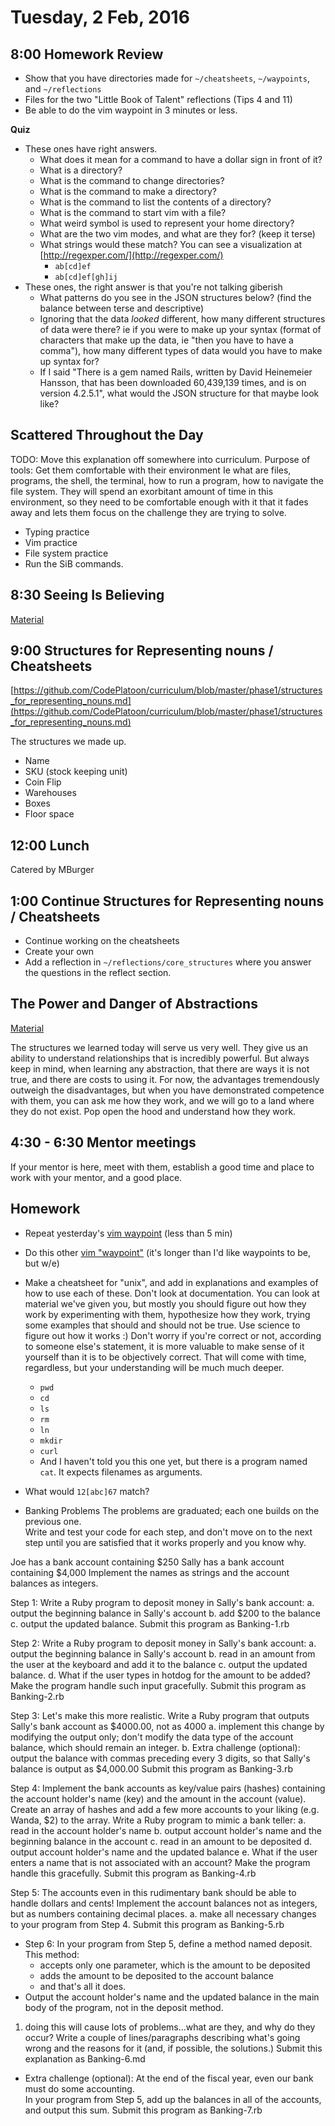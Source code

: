 Tuesday, 2 Feb, 2016
====================

8:00 Homework Review
--------------------

* Show that you have directories made for `~/cheatsheets`, `~/waypoints`, and `~/reflections`
* Files for the two "Little Book of Talent" reflections (Tips 4 and 11)
* Be able to do the vim waypoint in 3 minutes or less.

**Quiz**

* These ones have right answers.
  * What does it mean for a command to have a dollar sign in front of it?
  * What is a directory?
  * What is the command to change directories?
  * What is the command to make a directory?
  * What is the command to list the contents of a directory?
  * What is the command to start vim with a file?
  * What weird symbol is used to represent your home directory?
  * What are the two vim modes, and what are they for? (keep it terse)
  * What strings would these match? You can see a visualization at [http://regexper.com/](http://regexper.com/)
    * `ab[cd]ef`
    * `ab[cd]ef[gh]ij`
* These ones, the right answer is that you're not talking giberish
  * What patterns do you see in the JSON structures below? (find the balance between terse and descriptive)
  * Ignoring that the data *looked* different, how many different structures of data were there?
    ie if you were to make up your syntax (format of characters that make up the data, ie "then you have to have a comma"),
    how many different types of data would you have to make up syntax for?
  * If I said "There is a gem named Rails, written by David Heinemeier Hansson, that has been downloaded
    60,439,139 times, and is on version 4.2.5.1", what would the JSON structure for that maybe look like?


Scattered Throughout the Day
----------------------------

TODO: Move this explanation off somewhere into curriculum.
Purpose of tools:
  Get them comfortable with their environment Ie what are files, programs, the shell, the terminal,
  how to run a program, how to navigate the file system.
  They will spend an exorbitant amount of time in this environment,
  so they need to be comfortable enough with it that it fades away and lets them focus on the challenge they are trying to solve.

* Typing practice
* Vim practice
* File system practice
* Run the SiB commands.


8:30 Seeing Is Believing
------------------------

[Material](https://github.com/CodePlatoon/curriculum/blob/master/phase1/seeing_is_believing.md)


9:00 Structures for Representing nouns / Cheatsheets
----------------------------------------------------

[https://github.com/CodePlatoon/curriculum/blob/master/phase1/structures_for_representing_nouns.md](https://github.com/CodePlatoon/curriculum/blob/master/phase1/structures_for_representing_nouns.md)

The structures we made up.

* Name
* SKU (stock keeping unit)
* Coin Flip
* Warehouses
* Boxes
* Floor space


12:00 Lunch
-----------

Catered by MBurger


1:00 Continue Structures for Representing nouns / Cheatsheets
-------------------------------------------------------------

* Continue working on the cheatsheets
* Create your own
* Add a reflection in `~/reflections/core_structures` where you
  answer the questions in the reflect section.


The Power and Danger of Abstractions
------------------------------------

[Material](https://github.com/CodePlatoon/curriculum/blob/master/phase1/the_power_and_danger_of_abstractions.md)

The structures we learned today will serve us very well.
They give us an ability to understand relationships that is incredibly powerful.
But always keep in mind, when learning any abstraction,
that there are ways it is not true, and there are costs to using it.
For now, the advantages tremendously outweigh the disadvantages,
but when you have demonstrated competence with them, you can ask me how they work,
and we will go to a land where they do not exist.
Pop open the hood and understand how they work.


4:30 - 6:30 Mentor meetings
---------------------------

If your mentor is here, meet with them,
establish a good time and place to
work with your mentor, and a good place.


Homework
--------

* Repeat yesterday's [vim waypoint](https://github.com/turingschool/waypoints/blob/master/waypoints/vim_first_steps.md)
  (less than 5 min)
* Do this other [vim "waypoint"](https://github.com/turingschool/waypoints/blob/master/waypoints/vim_bare_minimum.md)
  (it's longer than I'd like waypoints to be, but w/e)
* Make a cheatsheet for "unix", and add in explanations and examples of how to use each of these.
  Don't look at documentation. You can look at material we've given you, but mostly you should figure out how they work by
  experimenting with them, hypothesize how they work, trying some examples that should and should not be true.
  Use science to figure out how it works :) Don't worry if you're correct or not, according to someone else's statement,
  it is more valuable to make sense of it yourself than it is to be objectively correct. That will come with time, regardless,
  but your understanding will be much much deeper.

  * `pwd`
  * `cd`
  * `ls`
  * `rm`
  * `ln`
  * `mkdir`
  * `curl`
  * And I haven't told you this one yet, but there is a program named `cat`.  It expects filenames as arguments.
* What would `12[abc]67` match?
* Banking Problems
The problems are graduated; each one builds on the previous one.  
Write and test your code for each step, and don't move on to the next step
until you are satisfied that it works properly and you know why. 

Joe has a bank account containing $250
Sally has a bank account containing $4,000
Implement the names as strings and the account balances as integers.

Step 1:  Write a Ruby program to deposit money in Sally's bank account:
a.  output the beginning balance in Sally's account
b.  add $200 to the balance
c.  output the updated balance.
Submit this program as Banking-1.rb

Step 2:  Write a Ruby program to deposit money in Sally's bank account:
a.  output the beginning balance in Sally's account
b.  read in an amount from the user at the keyboard and add it to the balance
c.  output the updated balance.
d.  What if the user types in hotdog for the amount to be added?  Make the program handle such
input gracefully.
Submit this program as Banking-2.rb

Step 3:  Let's make this more realistic.  Write a Ruby program that outputs Sally's bank account
as $4000.00, not as 4000
a.  implement this change by modifying the output only; don't modify the data type of the account 
balance, which should remain an integer.
b.  Extra challenge (optional):  output the balance with commas preceding every 3 digits, so that
Sally's balance is output as $4,000.00
Submit this program as Banking-3.rb

Step 4:  Implement the bank accounts as key/value pairs (hashes) 
containing the account holder's name (key) and the amount in the account (value).  
Create an array of hashes and add a few more accounts to your liking (e.g. Wanda, $2) to the array.
Write a Ruby program to mimic a bank teller:
a.  read in the account holder's name
b.  output account holder's name and the beginning balance in the account 
c.  read in an amount to be deposited
d.  output account holder's name and the updated balance
e.  What if the user enters a name that is not associated with an account?  Make the program handle this gracefully.
Submit this program as Banking-4.rb

Step 5:  The accounts even in this rudimentary bank should be able to handle dollars and cents!  Implement the
account balances not as integers, but as numbers containing decimal places. 
a.  make all necessary changes to your program from Step 4.
Submit this program as Banking-5.rb

* Step 6:  In your program from Step 5, define a method named deposit.  This method:
  * accepts only one parameter, which is the amount to be deposited
  * adds the amount to be deposited to the account balance
  * and that's all it does.
* Output the account holder's name and the updated balance in the main body of the program,
not in the deposit method.
1.  doing this will cause lots of problems...what are they, and why do they occur?
Write a couple of lines/paragraphs describing what's going wrong and the reasons for it (and, 
if possible, the solutions.)
Submit this explanation as Banking-6.md

* Extra challenge (optional):  At the end of the fiscal year, even our bank must do some accounting.  
In your program from Step 5, add up the balances in all of the accounts, and output this sum.
Submit this program as Banking-7.rb


